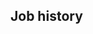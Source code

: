 <!-- Copyright (C) 2023  Kevin Sandom -->
<!-- # This is a dynamic variant with no company descriptions. -->
<!-- do include src/header/exampleHeaderWithoutCols.md -->
<!-- do include src/intro/exampleLongIntro.md -->
<!-- do include src/keySkills/exampleKeySkills.md -->
<!-- do include src/util/pageBreak.md -->

## Job history
<!-- do forEach src/jobHistory/jobs include src/jobHistory/exampleDynamicNoCompanyDescription.md -->
